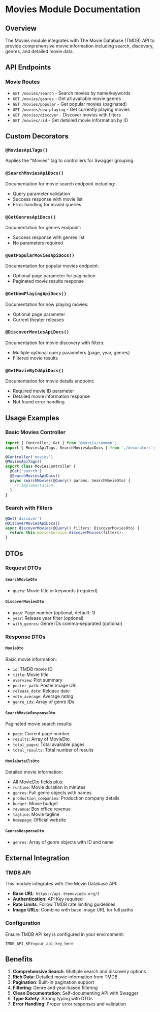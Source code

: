 # Movies Module Documentation

## Overview

The Movies module integrates with The Movie Database (TMDB) API to provide comprehensive movie information including search, discovery, genres, and detailed movie data.

## API Endpoints

### Movie Routes

- `GET /movies/search` - Search movies by name/keywords
- `GET /movies/genres` - Get all available movie genres
- `GET /movies/popular` - Get popular movies (paginated)
- `GET /movies/now-playing` - Get currently playing movies
- `GET /movies/discover` - Discover movies with filters
- `GET /movies/:id` - Get detailed movie information by ID

## Custom Decorators

### `@MoviesApiTags()`

Applies the "Movies" tag to controllers for Swagger grouping.

### `@SearchMoviesApiDocs()`

Documentation for movie search endpoint including:

- Query parameter validation
- Success response with movie list
- Error handling for invalid queries

### `@GetGenresApiDocs()`

Documentation for genres endpoint:

- Success response with genres list
- No parameters required

### `@GetPopularMoviesApiDocs()`

Documentation for popular movies endpoint:

- Optional page parameter for pagination
- Paginated movie results response

### `@GetNowPlayingApiDocs()`

Documentation for now playing movies:

- Optional page parameter
- Current theater releases

### `@DiscoverMoviesApiDocs()`

Documentation for movie discovery with filters:

- Multiple optional query parameters (page, year, genres)
- Filtered movie results

### `@GetMovieByIdApiDocs()`

Documentation for movie details endpoint:

- Required movie ID parameter
- Detailed movie information response
- Not found error handling

## Usage Examples

### Basic Movies Controller

```typescript
import { Controller, Get } from '@nestjs/common';
import { MoviesApiTags, SearchMoviesApiDocs } from './decorators';

@Controller('movies')
@MoviesApiTags()
export class MoviesController {
  @Get('search')
  @SearchMoviesApiDocs()
  async searchMovies(@Query() params: SearchMovieDto) {
    // Implementation
  }
}
```

### Search with Filters

```typescript
@Get('discover')
@DiscoverMoviesApiDocs()
async discoverMovies(@Query() filters: DiscoverMoviesDto) {
  return this.moviesService.discoverMovies(filters);
}
```

## DTOs

### Request DTOs

#### `SearchMovieDto`

- `query`: Movie title or keywords (required)

#### `DiscoverMoviesDto`

- `page`: Page number (optional, default: 1)
- `year`: Release year filter (optional)
- `with_genres`: Genre IDs comma-separated (optional)

### Response DTOs

#### `MovieDto`

Basic movie information:

- `id`: TMDB movie ID
- `title`: Movie title
- `overview`: Plot summary
- `poster_path`: Poster image URL
- `release_date`: Release date
- `vote_average`: Average rating
- `genre_ids`: Array of genre IDs

#### `SearchMovieResponseDto`

Paginated movie search results:

- `page`: Current page number
- `results`: Array of MovieDto
- `total_pages`: Total available pages
- `total_results`: Total number of results

#### `MovieDetailsDto`

Detailed movie information:

- All MovieDto fields plus:
- `runtime`: Movie duration in minutes
- `genres`: Full genre objects with names
- `production_companies`: Production company details
- `budget`: Movie budget
- `revenue`: Box office revenue
- `tagline`: Movie tagline
- `homepage`: Official website

#### `GenresResponseDto`

- `genres`: Array of genre objects with ID and name

## External Integration

### TMDB API

This module integrates with The Movie Database API:

- **Base URL**: `https://api.themoviedb.org/3`
- **Authentication**: API Key required
- **Rate Limits**: Follow TMDB rate limiting guidelines
- **Image URLs**: Combine with base image URL for full paths

### Configuration

Ensure TMDB API key is configured in your environment:

```env
TMDB_API_KEY=your_api_key_here
```

## Benefits

1. **Comprehensive Search**: Multiple search and discovery options
2. **Rich Data**: Detailed movie information from TMDB
3. **Pagination**: Built-in pagination support
4. **Filtering**: Genre and year-based filtering
5. **Clean Documentation**: Self-documenting API with Swagger
6. **Type Safety**: Strong typing with DTOs
7. **Error Handling**: Proper error responses and validation

